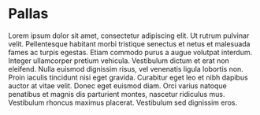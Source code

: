 # Pallas
Lorem ipsum dolor sit amet, consectetur adipiscing elit. Ut rutrum pulvinar velit. Pellentesque habitant morbi tristique senectus et netus et malesuada fames ac turpis egestas. Etiam commodo purus a augue volutpat interdum. Integer ullamcorper pretium vehicula. Vestibulum dictum et erat non eleifend. Nulla euismod dignissim risus, vel venenatis ligula lobortis non. Proin iaculis tincidunt nisi eget gravida. Curabitur eget leo et nibh dapibus auctor at vitae velit. Donec eget euismod diam. Orci varius natoque penatibus et magnis dis parturient montes, nascetur ridiculus mus. Vestibulum rhoncus maximus placerat. Vestibulum sed dignissim eros.

